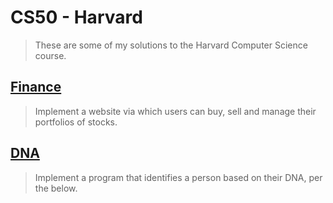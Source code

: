 # CS50 - Harvard
> These are some of my solutions to the Harvard Computer Science course.

## [Finance](https://github.com/docafavarato/cs50-harvard/tree/main/FINANCE)
> Implement a website via which users can buy, sell and manage their portfolios of stocks.

## [DNA](https://github.com/docafavarato/cs50-harvard/tree/main/DNA)
> Implement a program that identifies a person based on their DNA, per the below.
